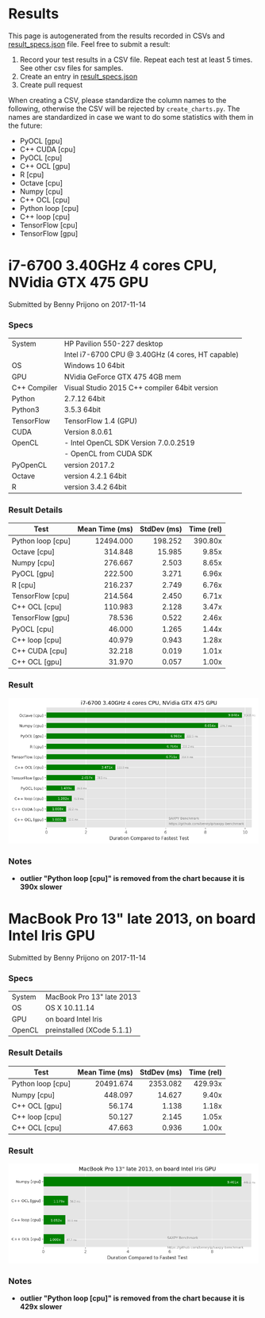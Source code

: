 
# Results

This page is autogenerated from the results recorded in CSVs and [result_specs.json](result_specs.json)
file. Feel free to submit a result:
1. Record your test results in a CSV file. Repeat each test at least 5 times. See other csv files for samples.
2. Create an entry in [result_specs.json](result_specs.json)
3. Create pull request

When creating a CSV, please standardize the column names to the following, otherwise
the CSV will be rejected by `create_charts.py`. The names are standardized in case we want to do
some statistics with them in the future:
- PyOCL [gpu]
- C++ CUDA [cpu]
- PyOCL [cpu]
- C++ OCL [gpu]
- R [cpu]
- Octave [cpu]
- Numpy [cpu]
- C++ OCL [cpu]
- Python loop [cpu]
- C++ loop [cpu]
- TensorFlow [cpu]
- TensorFlow [gpu]



# i7-6700 3.40GHz 4 cores CPU, NVidia GTX 475 GPU

Submitted by Benny Prijono on 2017-11-14


### Specs

|    |    |
|----|----|
| System | HP Pavilion 550-227 desktop |
|  | Intel i7-6700 CPU @ 3.40GHz (4 cores, HT capable) |
| OS | Windows 10 64bit |
| GPU | NVidia GeForce GTX 475 4GB mem |
| C++ Compiler | Visual Studio 2015 C++ compiler 64bit version |
| Python | 2.7.12 64bit |
| Python3 | 3.5.3 64bit |
| TensorFlow | TensorFlow 1.4 (GPU) |
| CUDA | Version 8.0.61 |
| OpenCL | - Intel OpenCL SDK Version 7.0.0.2519 |
|  | - OpenCL from CUDA SDK |
| PyOpenCL | version 2017.2 |
| Octave | version 4.2.1 64bit |
| R | version 3.4.2 64bit |


 ### Result Details

| Test   | Mean Time (ms) | StdDev (ms) | Time (rel)
|--------| --------: | --------: | --------: |
| Python loop [cpu] | 12494.000 | 198.252 | 390.80x |
| Octave [cpu] | 314.848 | 15.985 | 9.85x |
| Numpy [cpu] | 276.667 | 2.503 | 8.65x |
| PyOCL [gpu] | 222.500 | 3.271 | 6.96x |
| R [cpu] | 216.237 | 2.749 | 6.76x |
| TensorFlow [cpu] | 214.564 | 2.450 | 6.71x |
| C++ OCL [cpu] | 110.983 | 2.128 | 3.47x |
| TensorFlow [gpu] | 78.536 | 0.522 | 2.46x |
| PyOCL [cpu] | 46.000 | 1.265 | 1.44x |
| C++ loop [cpu] | 40.979 | 0.943 | 1.28x |
| C++ CUDA [cpu] | 32.218 | 0.019 | 1.01x |
| C++ OCL [gpu] | 31.970 | 0.057 | 1.00x |


### Result

![benny-desktop1.png](benny-desktop1.png?raw=true "benny-desktop1.png")


### Notes

- **outlier "Python loop [cpu]" is removed from the chart because it is 390x slower**




# MacBook Pro 13" late 2013, on board Intel Iris GPU

Submitted by Benny Prijono on 2017-11-14


### Specs

|    |    |
|----|----|
| System | MacBook Pro 13" late 2013 |
| OS | OS X 10.11.14 |
| GPU | on board Intel Iris |
| OpenCL | preinstalled (XCode 5.1.1) |


 ### Result Details

| Test   | Mean Time (ms) | StdDev (ms) | Time (rel)
|--------| --------: | --------: | --------: |
| Python loop [cpu] | 20491.674 | 2353.082 | 429.93x |
| Numpy [cpu] | 448.097 | 14.627 | 9.40x |
| C++ OCL [gpu] | 56.174 | 1.138 | 1.18x |
| C++ loop [cpu] | 50.127 | 2.145 | 1.05x |
| C++ OCL [cpu] | 47.663 | 0.936 | 1.00x |


### Result

![benny-macbook.png](benny-macbook.png?raw=true "benny-macbook.png")


### Notes

- **outlier "Python loop [cpu]" is removed from the chart because it is 429x slower**


